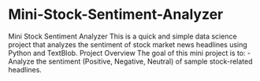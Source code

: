 # Mini-Stock-Sentiment-Analyzer
Mini Stock Sentiment Analyzer  This is a quick and simple data science project that analyzes the sentiment of stock market news headlines using Python and TextBlob.   Project Overview  The goal of this mini project is to: - Analyze the sentiment (Positive, Negative, Neutral) of sample stock-related headlines.   
